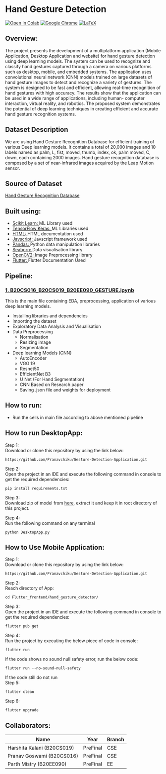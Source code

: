 # Hand Gesture Detection


[![Open In Colab](https://colab.research.google.com/assets/colab-badge.svg)](https://colab.research.google.com/drive/145GC1wY9dAeOz6zBKy4sh7AU0_gu7Ypj?usp=sharing)
[![Google Chrome](https://img.shields.io/badge/Google%20Chrome-4285F4?style=for-the-badge&logo=GoogleChrome&logoColor=white)](https://pranavchiku.github.io/Gesture-Detection-Application/)
[![LaTeX](https://img.shields.io/badge/latex-%23008080.svg?style=for-the-badge&logo=latex&logoColor=white)](https://github.com/Pranavchiku/Gesture-Detection-Application/blob/d403c8d211a0d004daf38631c465c6b836e12a24/B20CS016_B20CS019_ES_PROJECT.pdf)
## Overview:
The project presents the development of a multiplatform application (Mobile Application, Desktop
Application and website) for hand gesture detection using deep learning models. The system can be used
to recognize and classify hand gestures captured through a camera on various platforms such as desktop,
mobile, and embedded systems. The application uses convolutional neural network (CNN) models trained
on large datasets of hand gesture images to detect and recognize a variety of gestures. The system is
designed to be fast and efficient, allowing real-time recognition of hand gestures with high accuracy.
The results show that the application can be used in a wide range of applications, including human-
computer interaction, virtual reality, and robotics. The proposed system demonstrates the potential of
deep learning techniques in creating efficient and accurate hand gesture recognition systems.
## Dataset Description
We are using Hand Gesture Recognition Database
for efficient training of various Deep learning models. It contains a total of 20,000 images and 10 labels named as palm, L, fist, moved, thumb, index,
ok, palm moved, C, down, each containing 2000
images. Hand gesture recognition database is composed by a set of near-infrared images acquired by
the Leap Motion sensor.
## Source of Dataset
[Hand Gesture Recognition Database](https://www.kaggle.com/datasets/gti-upm/leapgestrecog)
## Built using:
- [Scikit Learn: ](https://scikit-learn.org/stable/) ML Library used
- [TensorFlow Keras: ](https://www.tensorflow.org/api_docs/python/tf/keras) ML Libraries used
- [HTML: ](https://developer.mozilla.org/en-US/docs/Web/HTML) HTML documentation used
- [Javscript: ](https://developer.mozilla.org/en-US/docs/Web/JavaScript) Javscript framework used
- [Pandas: ](https://pandas.pydata.org/) Python data manipulation libraries
- [Seaborn: ](https://seaborn.pydata.org/) Data visualisation library
- [OpenCV2: ](https://pypi.org/project/opencv-python/) Image Preprocessing library
- [Flutter: ](https://docs.flutter.dev/) Flutter Documentation Used
## Pipeline:
### [1. B20CS016_B20CS019_B20EE090_GESTURE.ipynb](https://github.com/Pranavchiku/Gesture-Detection-Application/blob/d403c8d211a0d004daf38631c465c6b836e12a24/B20CS016_B20CS019_GESTURE.ipynb)
This is the main file containing EDA, preprocessing, application of various deep learning models.
- Installing libraries and dependencies
- Importing the dataset
- Exploratory Data Analysis and Visualisation
- Data Preprocessing
  - Normalisation
  - Resizing image
  - Segmentation
- Deep learning Models (CNN)
  - AutoEncoder
  - VGG 19
  - Resnet50
  - EfficientNet B3
  - U Net (For Hand Segmentation)
  - CNN Based on Research paper
  - Saving .json file and weights for deployment
## How to run:
- Run the cells in main file according to above mentioned pipeline
## How to run DesktopApp:
Step 1: \
Download or clone this repository by using the link below:
```
https://github.com/Pranavchiku/Gesture-Detection-Application.git
```
Step 2: \
Open the project in an IDE and execute the following command in console to get the required dependencies:
```
pip install requirements.txt
```
Step 3:\
Download zip of model from [here](https://drive.google.com/file/d/1-He6GaCxQ-f79ipf_JLhpb4Tf50K2tkg/view?usp=sharing), extract it and keep it in root directory of this project.

Step 4:\
Run the following command on any terminal
```
python DesktopApp.py
```
## How to Use Mobile Application:
Step 1: \
Download or clone this repository by using the link below:
```
https://github.com/Pranavchiku/Gesture-Detection-Application.git
```
Step 2:\
Reach directory of App:
```
cd Flutter_frontend/hand_gesture_detector/
```
Step 3: \
Open the project in an IDE and execute the following command in console to get the required dependencies:
```
flutter pub get
```
Step 4: \
Run the project by executing the below piece of code in console:
```
flutter run
```
If the code shows no sound null safety error, run the below code:
```
flutter run --no-sound-null-safety
```
If the code still do not run \
Step 5: 
```
flutter clean
```
Step 6: 
```
flutter upgrade
```
## Collaborators:
| Name | Year | Branch|
| ------------- | ------------- | ------------- |
| Harshita Kalani (B20CS019)  | PreFinal  | CSE |
| Pranav Goswami (B20CS016) | PreFinal  | CSE |
| Parth Mistry (B20EE090) | PreFinal  | EE |

